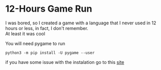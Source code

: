 # 12-Hours Game Run
 
I was bored, so I created a game with a language that I never used in 12 hours or less, in fact, I don't remember. <br>
At least it was cool

You will need pygame to run
``` pip3
python3 -m pip install -U pygame --user
```

if you have some issue with the instalation go to this [site](https://www.pygame.org/wiki/GettingStarted)

